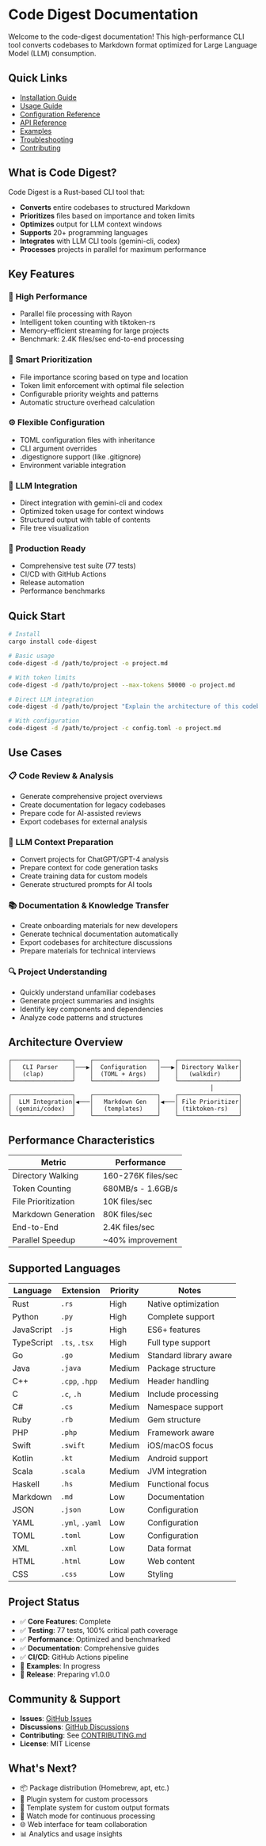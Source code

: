 # Code Digest Documentation

Welcome to the code-digest documentation! This high-performance CLI tool converts codebases to Markdown format optimized for Large Language Model (LLM) consumption.

## Quick Links

- [Installation Guide](installation.md)
- [Usage Guide](usage.md)
- [Configuration Reference](configuration.md)
- [API Reference](api.md)
- [Examples](examples.md)
- [Troubleshooting](troubleshooting.md)
- [Contributing](../CONTRIBUTING.md)

## What is Code Digest?

Code Digest is a Rust-based CLI tool that:

- **Converts** entire codebases to structured Markdown
- **Prioritizes** files based on importance and token limits
- **Optimizes** output for LLM context windows
- **Supports** 20+ programming languages
- **Integrates** with LLM CLI tools (gemini-cli, codex)
- **Processes** projects in parallel for maximum performance

## Key Features

### 🚀 **High Performance**
- Parallel file processing with Rayon
- Intelligent token counting with tiktoken-rs
- Memory-efficient streaming for large projects
- Benchmark: 2.4K files/sec end-to-end processing

### 🎯 **Smart Prioritization**
- File importance scoring based on type and location
- Token limit enforcement with optimal file selection
- Configurable priority weights and patterns
- Automatic structure overhead calculation

### ⚙️ **Flexible Configuration**
- TOML configuration files with inheritance
- CLI argument overrides
- .digestignore support (like .gitignore)
- Environment variable integration

### 🔧 **LLM Integration**
- Direct integration with gemini-cli and codex
- Optimized token usage for context windows
- Structured output with table of contents
- File tree visualization

### 🧪 **Production Ready**
- Comprehensive test suite (77 tests)
- CI/CD with GitHub Actions
- Release automation
- Performance benchmarks

## Quick Start

```bash
# Install
cargo install code-digest

# Basic usage
code-digest -d /path/to/project -o project.md

# With token limits
code-digest -d /path/to/project --max-tokens 50000 -o project.md

# Direct LLM integration
code-digest -d /path/to/project "Explain the architecture of this codebase"

# With configuration
code-digest -d /path/to/project -c config.toml -o project.md
```

## Use Cases

### 📋 **Code Review & Analysis**
- Generate comprehensive project overviews
- Create documentation for legacy codebases
- Prepare code for AI-assisted reviews
- Export codebases for external analysis

### 🤖 **LLM Context Preparation**
- Convert projects for ChatGPT/GPT-4 analysis
- Prepare context for code generation tasks
- Create training data for custom models
- Generate structured prompts for AI tools

### 📚 **Documentation & Knowledge Transfer**
- Create onboarding materials for new developers
- Generate technical documentation automatically
- Export codebases for architecture discussions
- Prepare materials for technical interviews

### 🔍 **Project Understanding**
- Quickly understand unfamiliar codebases
- Generate project summaries and insights
- Identify key components and dependencies
- Analyze code patterns and structures

## Architecture Overview

```
┌─────────────────┐    ┌──────────────────┐    ┌─────────────────┐
│   CLI Parser    │───▶│  Configuration   │───▶│ Directory Walker│
│   (clap)        │    │  (TOML + Args)   │    │   (walkdir)     │
└─────────────────┘    └──────────────────┘    └─────────────────┘
                                                         │
┌─────────────────┐    ┌──────────────────┐    ┌─────────────────┐
│  LLM Integration│◀───│   Markdown Gen   │◀───│ File Prioritizer│
│ (gemini/codex)  │    │   (templates)    │    │ (tiktoken-rs)   │
└─────────────────┘    └──────────────────┘    └─────────────────┘
```

## Performance Characteristics

| Metric | Performance |
|--------|-------------|
| Directory Walking | 160-276K files/sec |
| Token Counting | 680MB/s - 1.6GB/s |
| File Prioritization | 10K files/sec |
| Markdown Generation | 80K files/sec |
| End-to-End | 2.4K files/sec |
| Parallel Speedup | ~40% improvement |

## Supported Languages

| Language | Extension | Priority | Notes |
|----------|-----------|----------|--------|
| Rust | `.rs` | High | Native optimization |
| Python | `.py` | High | Complete support |
| JavaScript | `.js` | High | ES6+ features |
| TypeScript | `.ts`, `.tsx` | High | Full type support |
| Go | `.go` | Medium | Standard library aware |
| Java | `.java` | Medium | Package structure |
| C++ | `.cpp`, `.hpp` | Medium | Header handling |
| C | `.c`, `.h` | Medium | Include processing |
| C# | `.cs` | Medium | Namespace support |
| Ruby | `.rb` | Medium | Gem structure |
| PHP | `.php` | Medium | Framework aware |
| Swift | `.swift` | Medium | iOS/macOS focus |
| Kotlin | `.kt` | Medium | Android support |
| Scala | `.scala` | Medium | JVM integration |
| Haskell | `.hs` | Medium | Functional focus |
| Markdown | `.md` | Low | Documentation |
| JSON | `.json` | Low | Configuration |
| YAML | `.yml`, `.yaml` | Low | Configuration |
| TOML | `.toml` | Low | Configuration |
| XML | `.xml` | Low | Data format |
| HTML | `.html` | Low | Web content |
| CSS | `.css` | Low | Styling |

## Project Status

- ✅ **Core Features**: Complete
- ✅ **Testing**: 77 tests, 100% critical path coverage
- ✅ **Performance**: Optimized and benchmarked
- ✅ **Documentation**: Comprehensive guides
- ✅ **CI/CD**: GitHub Actions pipeline
- 🚧 **Examples**: In progress
- 🚧 **Release**: Preparing v1.0.0

## Community & Support

- **Issues**: [GitHub Issues](https://github.com/matiasvillaverde/code-digest/issues)
- **Discussions**: [GitHub Discussions](https://github.com/matiasvillaverde/code-digest/discussions)
- **Contributing**: See [CONTRIBUTING.md](../CONTRIBUTING.md)
- **License**: MIT License

## What's Next?

- 📦 Package distribution (Homebrew, apt, etc.)
- 🔌 Plugin system for custom processors
- 🎨 Template system for custom output formats
- 🔄 Watch mode for continuous processing
- 🌐 Web interface for team collaboration
- 📊 Analytics and usage insights